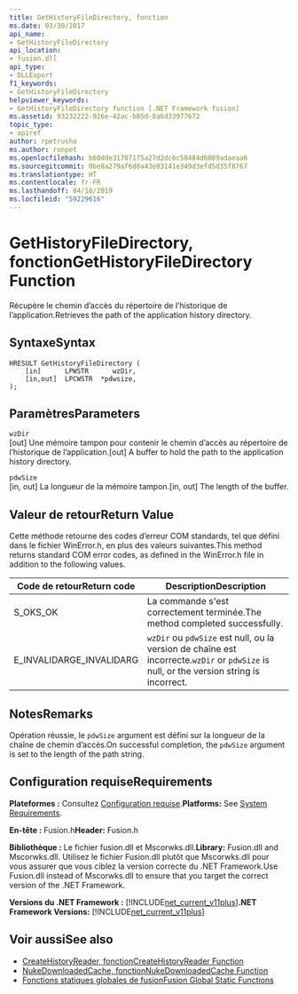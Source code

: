 ```yaml
---
title: GetHistoryFileDirectory, fonction
ms.date: 03/30/2017
api_name:
- GetHistoryFileDirectory
api_location:
- fusion.dll
api_type:
- DLLExport
f1_keywords:
- GetHistoryFileDirectory
helpviewer_keywords:
- GetHistoryFileDirectory function [.NET Framework fusion]
ms.assetid: 93232222-926e-42ac-b85d-8a6d33977672
topic_type:
- apiref
author: rpetrusha
ms.author: ronpet
ms.openlocfilehash: b60dde31707175a27d2dc6c50484d6089adaeaa6
ms.sourcegitcommit: 0be8a279af6d8a43e03141e349d3efd5d35f8767
ms.translationtype: HT
ms.contentlocale: fr-FR
ms.lasthandoff: 04/18/2019
ms.locfileid: "59229616"
---
```

# <a name="gethistoryfiledirectory-function"></a><span data-ttu-id="1645c-102">GetHistoryFileDirectory, fonction</span><span class="sxs-lookup"><span data-stu-id="1645c-102">GetHistoryFileDirectory Function</span></span>
<span data-ttu-id="1645c-103">Récupère le chemin d’accès du répertoire de l’historique de l’application.</span><span class="sxs-lookup"><span data-stu-id="1645c-103">Retrieves the path of the application history directory.</span></span>  
  
## <a name="syntax"></a><span data-ttu-id="1645c-104">Syntaxe</span><span class="sxs-lookup"><span data-stu-id="1645c-104">Syntax</span></span>  
  
```  
HRESULT GetHistoryFileDirectory (  
    [in]      LPWSTR      wzDir,  
    [in,out]  LPCWSTR  *pdwsize,  
);  
```  
  
## <a name="parameters"></a><span data-ttu-id="1645c-105">Paramètres</span><span class="sxs-lookup"><span data-stu-id="1645c-105">Parameters</span></span>  
 `wzDir`  
 <span data-ttu-id="1645c-106">[out] Une mémoire tampon pour contenir le chemin d’accès au répertoire de l’historique de l’application.</span><span class="sxs-lookup"><span data-stu-id="1645c-106">[out] A buffer to hold the path to the application history directory.</span></span>  
  
 `pdwSize`  
 <span data-ttu-id="1645c-107">[in, out] La longueur de la mémoire tampon.</span><span class="sxs-lookup"><span data-stu-id="1645c-107">[in, out] The length of the buffer.</span></span>  
  
## <a name="return-value"></a><span data-ttu-id="1645c-108">Valeur de retour</span><span class="sxs-lookup"><span data-stu-id="1645c-108">Return Value</span></span>  
 <span data-ttu-id="1645c-109">Cette méthode retourne des codes d’erreur COM standards, tel que défini dans le fichier WinError.h, en plus des valeurs suivantes.</span><span class="sxs-lookup"><span data-stu-id="1645c-109">This method returns standard COM error codes, as defined in the WinError.h file in addition to the following values.</span></span>  
  
|<span data-ttu-id="1645c-110">Code de retour</span><span class="sxs-lookup"><span data-stu-id="1645c-110">Return code</span></span>|<span data-ttu-id="1645c-111">Description</span><span class="sxs-lookup"><span data-stu-id="1645c-111">Description</span></span>|  
|-----------------|-----------------|  
|<span data-ttu-id="1645c-112">S_OK</span><span class="sxs-lookup"><span data-stu-id="1645c-112">S_OK</span></span>|<span data-ttu-id="1645c-113">La commande s'est correctement terminée.</span><span class="sxs-lookup"><span data-stu-id="1645c-113">The method completed successfully.</span></span>|  
|<span data-ttu-id="1645c-114">E_INVALIDARG</span><span class="sxs-lookup"><span data-stu-id="1645c-114">E_INVALIDARG</span></span>|<span data-ttu-id="1645c-115">`wzDir` ou `pdwSize` est null, ou la version de chaîne est incorrecte.</span><span class="sxs-lookup"><span data-stu-id="1645c-115">`wzDir` or `pdwSize` is null, or the version string is incorrect.</span></span>|  
  
## <a name="remarks"></a><span data-ttu-id="1645c-116">Notes</span><span class="sxs-lookup"><span data-stu-id="1645c-116">Remarks</span></span>  
 <span data-ttu-id="1645c-117">Opération réussie, le `pdwSize` argument est défini sur la longueur de la chaîne de chemin d’accès.</span><span class="sxs-lookup"><span data-stu-id="1645c-117">On successful completion, the `pdwSize` argument is set to the length of the path string.</span></span>  
  
## <a name="requirements"></a><span data-ttu-id="1645c-118">Configuration requise</span><span class="sxs-lookup"><span data-stu-id="1645c-118">Requirements</span></span>  
 <span data-ttu-id="1645c-119">**Plateformes :** Consultez [Configuration requise](../../../../docs/framework/get-started/system-requirements.md).</span><span class="sxs-lookup"><span data-stu-id="1645c-119">**Platforms:** See [System Requirements](../../../../docs/framework/get-started/system-requirements.md).</span></span>  
  
 <span data-ttu-id="1645c-120">**En-tête :** Fusion.h</span><span class="sxs-lookup"><span data-stu-id="1645c-120">**Header:** Fusion.h</span></span>  
  
 <span data-ttu-id="1645c-121">**Bibliothèque :** Le fichier fusion.dll et Mscorwks.dll.</span><span class="sxs-lookup"><span data-stu-id="1645c-121">**Library:** Fusion.dll and Mscorwks.dll.</span></span> <span data-ttu-id="1645c-122">Utilisez le fichier Fusion.dll plutôt que Mscorwks.dll pour vous assurer que vous ciblez la version correcte du .NET Framework.</span><span class="sxs-lookup"><span data-stu-id="1645c-122">Use Fusion.dll instead of Mscorwks.dll to ensure that you target the correct version of the .NET Framework.</span></span>  
  
 <span data-ttu-id="1645c-123">**Versions du .NET Framework :** [!INCLUDE[net_current_v11plus](../../../../includes/net-current-v11plus-md.md)]</span><span class="sxs-lookup"><span data-stu-id="1645c-123">**.NET Framework Versions:** [!INCLUDE[net_current_v11plus](../../../../includes/net-current-v11plus-md.md)]</span></span>  
  
## <a name="see-also"></a><span data-ttu-id="1645c-124">Voir aussi</span><span class="sxs-lookup"><span data-stu-id="1645c-124">See also</span></span>

- [<span data-ttu-id="1645c-125">CreateHistoryReader, fonction</span><span class="sxs-lookup"><span data-stu-id="1645c-125">CreateHistoryReader Function</span></span>](../../../../docs/framework/unmanaged-api/fusion/createhistoryreader-function.md)
- [<span data-ttu-id="1645c-126">NukeDownloadedCache, fonction</span><span class="sxs-lookup"><span data-stu-id="1645c-126">NukeDownloadedCache Function</span></span>](../../../../docs/framework/unmanaged-api/fusion/nukedownloadedcache-function.md)
- [<span data-ttu-id="1645c-127">Fonctions statiques globales de fusion</span><span class="sxs-lookup"><span data-stu-id="1645c-127">Fusion Global Static Functions</span></span>](../../../../docs/framework/unmanaged-api/fusion/fusion-global-static-functions.md)
